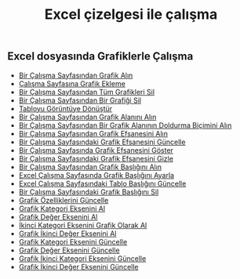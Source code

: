 ﻿---
title: Excel çizelgesi ile çalışma
second_title: Aspose.Cells Cloud Documen
linktitle: Çizelge
type: docs
url: /tr/charts/
aliases: [/working-with-charts/]
keywords: REST API, spreadsheets, excel, chart
description: "Cells.Bulut API Excel için çalışır: çizelgeler çalışır"
weight: 100
kwords: Excel, Office Bulut, REST API, E-Tablo, PDF, CSV, Json, Markdown, Grafikler
---
## Excel dosyasında Grafiklerle Çalışma

- [Bir Çalışma Sayfasından Grafik Alın](/cells/tr/get-chart-from-a-worksheet/)
- [Çalışma Sayfasına Grafik Ekleme](/cells/tr/add-a-chart-in-a-worksheet/)
- [Bir Çalışma Sayfasından Tüm Grafikleri Sil](/cells/tr/delete-all-charts-from-a-worksheet/)
- [Bir Çalışma Sayfasından Bir Grafiği Sil](/cells/tr/delete-a-chart-from-a-worksheet/)
- [Tabloyu Görüntüye Dönüştür](/cells/tr/convert-chart-to-image/)
- [Bir Çalışma Sayfasından Grafik Alanını Alın](/cells/tr/get-chart-area-from-a-worksheet/)
- [Bir Çalışma Sayfasından Bir Grafik Alanının Doldurma Biçimini Alın](/cells/tr/get-fill-format-of-a-chart-area-from-a-worksheet/)
- [Bir Çalışma Sayfasından Grafik Efsanesini Alın](/cells/tr/get-chart-legend-from-a-worksheet/)
- [Bir Çalışma Sayfasındaki Grafik Efsanesini Güncelle](/cells/tr/update-chart-legend-in-a-worksheet/)
- [Bir Çalışma Sayfasında Grafik Efsanesini Göster](/cells/tr/show-chart-legend-in-a-worksheet/)
- [Bir Çalışma Sayfasındaki Grafik Efsanesini Gizle](/cells/tr/hide-chart-legend-in-a-worksheet/)
- [Bir Çalışma Sayfasından Grafik Başlığını Alın](/cells/tr/get-chart-title-from-a-worksheet/)
- [Excel Çalışma Sayfasında Grafik Başlığını Ayarla](/cells/tr/set-chart-title-in-excel-worksheet/)
- [Excel Çalışma Sayfasındaki Tablo Başlığını Güncelle](/cells/tr/update-chart-title-in-excel-worksheet/)
- [Bir Çalışma Sayfasındaki Grafik Başlığını Sil](/cells/tr/delete-chart-title-in-a-worksheet/)
- [Grafik Özelliklerini Güncelle](/cells/tr/charts/propreties/update/)
- [Grafik Kategori Eksenini Al](/cells/tr/charts/category-axis/get/)
- [Grafik Değer Eksenini Al](/cells/tr/charts/value-axis/get/)
- [İkinci Kategori Eksenini Grafik Olarak Al](/cells/tr/charts/second-category-axis/get/)
- [Grafik İkinci Değer Eksenini Al](/cells/tr/charts/second-value-axis/get/)
- [Grafik Kategori Eksenini Güncelle](/cells/tr/charts/category-axis/update/)
- [Grafik Değer Eksenini Güncelle](/cells/tr/charts/value-axis/update/)
- [Grafik İkinci Kategori Eksenini Güncelle](/cells/tr/charts/second-category-axis/update/)
- [Grafik İkinci Değer Eksenini Güncelle](/cells/tr/charts/second-value-axis/update/)
